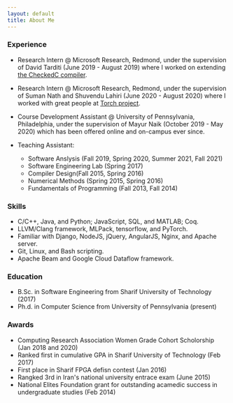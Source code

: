 ```yaml
---
layout: default
title: About Me
---
```


### Experience

- Research Intern @ Microsoft Research, Redmond, under the supervision of David Tarditi (June 2019 - August 2019) where
I worked on extending [the CheckedC compiler](https://github.com/microsoft/checkedc-clang).

- Research Intern @ Microsoft Research, Redmond, under the supervision of Suman Nath and Shuvendu Lahiri (June 2020 -
August 2020) where I worked with great people at [Torch project](https://www.microsoft.com/en-us/research/project/torch/).

- Course Development Assistant @ University of Pennsylvania, Philadelphia, under the supervision of Mayur Naik (October
2019 - May 2020) which has been offered online and on-campus ever since.

- Teaching Assistant:
	* Software Anslysis (Fall 2019, Spring 2020, Summer 2021, Fall 2021)
	* Software Engineering Lab (Spring 2017)
	* Compiler Design(Fall 2015, Spring 2016)
	* Numerical Methods (Spring 2015, Spring 2016)
	* Fundamentals of Programming (Fall 2013, Fall 2014)


### Skills

- C/C++, Java, and Python; JavaScript, SQL, and MATLAB; Coq.
- LLVM/Clang framework, MLPack, tensorflow, and PyTorch.
- Familiar with Django, NodeJS, jQuery, AngularJS, Nginx, and Apache server.
- Git, Linux, and Bash scripting.
- Apache Beam and Google Cloud Dataflow framework.

### Education

- B.Sc. in Software Engineering from Sharif University of Technology (2017)
- Ph.d. in Computer Science from University of Pennsylvania (present)

### Awards

- Computing Research Association Women Grade Cohort Scholorship (Jan 2018 and 2020)
- Ranked first in cumulative GPA in Sharif University of Technology (Feb 2017)
- First place in Sharif FPGA defisn contest (Jan 2016)
- Rangked 3rd in Iran's national university entrace exam (June 2015)
- National Elites Foundation grant for outstanding acamedic success in undergraduate studies (Feb 2014)